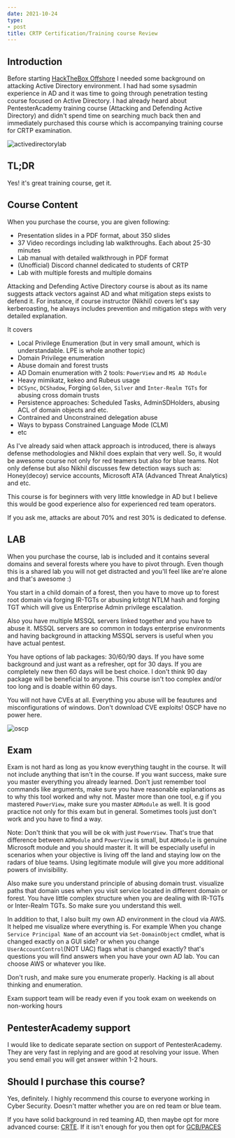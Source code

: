 ```yaml
---
date: 2021-10-24
type:
- post
title: CRTP Certification/Training course Review
---
```


## Introduction

Before starting [HackTheBox Offshore](https://app.hackthebox.eu/prolabs/overview/offshore) I needed some background on attacking Active Directory environment. I had had some sysadmin experience in AD and it was time to going through penetration testing course focused on Active Directory. I had already heard about PentesterAcademy training course (Attacking and Defending Active Directory) and didn't spend time on searching much back then and immediately purchased this course which is accompanying training course for CRTP examination.

![activedirectorylab](/images/activedirectorylab.png)


## TL;DR

Yes! it's great training course, get it.


## Course Content

When you purchase the course, you are given following:

- Presentation slides in a PDF format, about 350 slides
- 37 Video recordings including lab walkthroughs. Each about 25-30 minutes
- Lab manual with detailed walkthrough in PDF format
- (Unofficial) Discord channel dedicated to students of CRTP
- Lab with multiple forests and multiple domains

Attacking and Defending Active Directory course is about as its name suggests attack vectors against AD and what mitigation steps exists to defend it. For instance, if course instructor (Nikhil) covers let's say kerberoasting, he always includes prevention and mitigation steps with very detailed explanation.

It covers

- Local Privilege Enumeration (but in very small amount, which is understandable. LPE is whole another topic)
- Domain Privilege enumeration
- Abuse domain and forest trusts
- AD Domain enumeration with 2 tools: `PowerView` and `MS AD Module`
- Heavy mimikatz, kekeo and Rubeus usage
- `DCSync`, `DCShadow`, Forging `Golden`, `Silver` and `Inter-Realm TGTs` for abusing cross domain trusts
- Persistence approaches: Scheduled Tasks, AdminSDHolders, abusing ACL of domain objects and etc.
- Contrained and Unconstrained delegation abuse
- Ways to bypass Constrained Language Mode (CLM)
- etc

As I've already said when attack approach is introduced, there is always defense methodologies and Nikhil does explain that very well. So, it would be awesome course not only for red teamers but also for blue teams. Not only defense but also Nikhil discusses few detection ways such as: Honey(decoy) service accounts, Microsoft ATA (Advanced Threat Analytics) and etc.

This course is for beginners with very little knowledge in AD but I believe this would be good experience also for experienced red team operators.

If you ask me, attacks are about 70% and rest 30% is dedicated to defense.

## LAB

When you purchase the course, lab is included and it contains several domains and several forests where you have to pivot through. Even though this is a shared lab you will not get distracted and you'll feel like are're alone and that's awesome :)

You start in a child domain of a forest, then you have to move up to forest root domain via forging IR-TGTs or abusing krbtgt NTLM hash and forging TGT which will give us Enterprise Admin privilege escalation.

Also you have multiple MSSQL servers linked together and you have to abuse it. MSSQL servers are so common in todays enterprise environments and having background in attacking MSSQL servers is useful when you have actual pentest.

You have options of lab packages: 30/60/90 days. If you have some background and just want as a refresher, opt for 30 days. If you are completely new then 60 days will be best choice. I don't think 90 day package will be beneficial to anyone. This course isn't too complex and/or too long and is doable within 60 days.

You will not have CVEs at all. Everything you abuse will be feautures and misconfigurations of windows. Don't download CVE exploits! OSCP have no power here.

![oscp](/images/poweroscp.png)

## Exam

Exam is not hard as long as you know everything taught in the course. It will not include anything that isn't in the course. If you want success, make sure you master everything you already learned. Don't just remember tool commands like arguments, make sure you have reasonable explanations as to why this tool worked and why not. Master more than one tool, e.g if you mastered `PowerView`, make sure you master `ADModule` as well. It is good practice not only for this exam but in general. Sometimes tools just don't work and you have to find a way.

Note: Don't think that you will be ok with just `PowerView`. That's true that difference between `ADModule` and `PowerView` is small, but `ADModule` is genuine Microsoft module and you should master it. It will be especially useful in scenarios when your objective is living off the land and staying low on the radars of blue teams. Using legitimate module will give you more additional powers of invisibility. 

Also make sure you understand principle of abusing domain trust. visualize paths that domain uses when you visit service located in different domain or forest. You have little complex structure when you are dealing with IR-TGTs or Inter-Realm TGTs. So make sure you understand this well.

In addition to that, I also built my own AD environment in the cloud via AWS. It helped me visualize where everything is. For example When you change `Service Principal Name` of an account via `Set-DomainObject` cmdlet, what is changed exactly on a GUI side? or when you change `UserAccountControl`(NOT UAC) flags what is changed exactly? that's questions you will find answers when you have your own AD lab. You can choose AWS or whatever you like.

Don't rush, and make sure you enumerate properly. Hacking is all about thinking and enumeration.

Exam support team will be ready even if you took exam on weekends on non-working hours

## PentesterAcademy support

I would like to dedicate separate section on support of PentesterAcademy. They are very fast in replying and are good at resolving your issue. When you send email you will get answer within 1-2 hours.

## Should I purchase this course?

Yes, definitely. I highly recommend this course to everyone working in Cyber Security. Doesn't matter whether you are on red team or blue team.

If you have solid background in red teaming AD, then maybe opt for more advanced course: [CRTE](https://www.pentesteracademy.com/redteamlab). If it isn't enough for you then opt for [GCB/PACES](https://www.pentesteracademy.com/gcb)